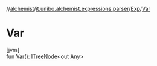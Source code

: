 //[alchemist](../../../index.md)/[it.unibo.alchemist.expressions.parser](../index.md)/[Exp](index.md)/[Var](-var.md)

# Var

[jvm]\
fun [Var](-var.md)(): [ITreeNode](../../it.unibo.alchemist.expressions.interfaces/-i-tree-node/index.md)<out [Any](https://kotlinlang.org/api/latest/jvm/stdlib/kotlin/-any/index.html)>
